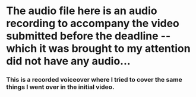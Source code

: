 # The audio file here is an audio recording to accompany the video submitted before the deadline -- which it was brought to my attention did not have any audio...
### This is a recorded voiceover where I tried to cover the same things I went over in the initial video.
